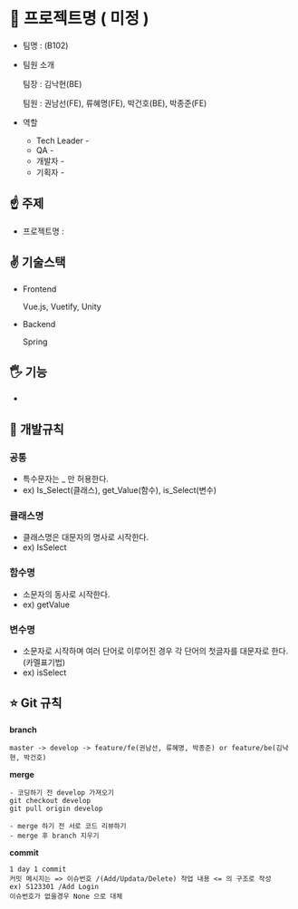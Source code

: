 # **🤙 프로젝트명 ( 미정 )**

- 팀명 : (B102)
- 팀원 소개

    팀장 : 김낙현(BE)

    팀원 : 권남선(FE), 류혜명(FE), 박건호(BE), 박종준(FE)

- 역할
    - Tech Leader -
    - QA -
    - 개발자 -
    - 기획자 -

## **☝ 주제**

- 프로젝트명 :

## **✌ 기술스택**

- Frontend

    Vue.js, Vuetify, Unity

- Backend

    Spring

## **🖐 기능**

- 

## **🍎 개발규칙**

### **공통**

- 특수문자는 _ 만 허용한다.
- ex) Is_Select(클래스), get_Value(함수), is_Select(변수)

### **클래스명**

- 클래스명은 대문자의 명사로 시작한다.
- ex) IsSelect

### **함수명**

- 소문자의 동사로 시작한다.
- ex) getValue

### **변수명**

- 소문자로 시작하며 여러 단어로 이루어진 경우 각 단어의 첫글자를 대문자로 한다.(카멜표기법)
- ex) isSelect

## **⭐️ Git 규칙**

**branch**

```
master -> develop -> feature/fe(권남선, 류혜명, 박종준) or feature/be(김낙현, 박건호)
```

**merge**

```
- 코딩하기 전 develop 가져오기
git checkout develop 
git pull origin develop

- merge 하기 전 서로 코드 리뷰하기
- merge 후 branch 지우기
```

**commit**

```
1 day 1 commit
커밋 메시지는 => 이슈번호 /(Add/Updata/Delete) 작업 내용 <= 의 구조로 작성
ex) S123301 /Add Login
이슈번호가 없을경우 None 으로 대체
```